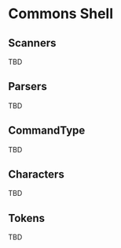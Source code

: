 # Commons Shell


## Scanners

TBD

## Parsers

TBD

## CommandType

TBD

## Characters

TBD

## Tokens

TBD

[jline]:    https://jline.github.io/jline2/
